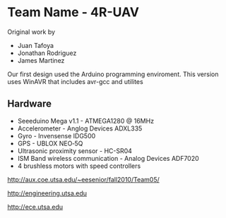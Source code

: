 # Team Name - 4R-UAV

Original work by 
* Juan Tafoya
* Jonathan Rodriguez
* James Martinez

Our first design used the Arduino programming enviroment. This version uses WinAVR that includes avr-gcc and utilites

## Hardware
* Seeeduino Mega v1.1 - ATMEGA1280 @ 16MHz
* Accelerometer - Anglog Devices ADXL335
* Gyro - Invensense IDG500
* GPS - UBLOX NEO‑5Q
* Ultrasonic proximity sensor - HC-SR04 
* ISM Band wireless communication - Analog Devices ADF7020
* 4 brushless motors with speed controllers

http://aux.coe.utsa.edu/~eesenior/fall2010/Team05/

http://engineering.utsa.edu

http://ece.utsa.edu
